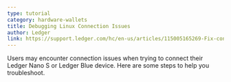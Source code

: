 ```yaml
---
type: tutorial
category: hardware-wallets
title: Debugging Linux Connection Issues
author: Ledger
link: https://support.ledger.com/hc/en-us/articles/115005165269-Fix-connection-issues
---
```


Users may encounter connection issues when trying to connect their Ledger Nano S or Ledger Blue device. Here are some steps to help you troubleshoot.
